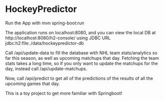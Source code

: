 # HockeyPredictor

Run the App with mvn spring-boot:run

The application runs on localhost:8080,
and you can view the local DB at http://localhost:8080/h2-console/ using JDBC URL jdbc:h2:file:./data/hockeypredictor-db

Call /api/update-data to fill the database with NHL team stats/analytics so far this season, as well as upcoming matchups that day.
Fetching the team stats takes a long time, so if you only want to update the matchups for the day, instead call /api/update-matchups.

Now, call /api/predict to get all of the predictions of the results of all the upcoming games that day.

This is a toy project to get more familiar with Springboot!